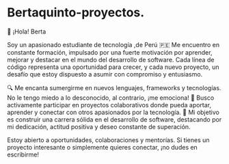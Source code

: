 # Bertaquinto-proyectos.
👋 ¡Hola! Berta 

Soy un apasionado estudiante de tecnología ,de Perú 🇵🇪
Me encuentro en constante formación, impulsado por una fuerte motivación por aprender, mejorar y destacar en el mundo del desarrollo de software. Cada línea de código representa una oportunidad para crecer, y cada nuevo proyecto, un desafío que estoy dispuesto a asumir con compromiso y entusiasmo.

🔍 Me encanta sumergirme en nuevos lenguajes, frameworks y tecnologías. No le tengo miedo a lo desconocido, al contrario, ¡me emociona!
🤝 Busco activamente participar en proyectos colaborativos donde pueda aportar, aprender y conectar con otros apasionados por la tecnología.
🚀 Mi objetivo es construir una carrera sólida en el desarrollo de software, destacando por mi dedicación, actitud positiva y deseo constante de superación.

Estoy abierto a oportunidades, colaboraciones y mentorías. Si tienes un proyecto interesante o simplemente quieres conectar, ¡no dudes en escribirme!
